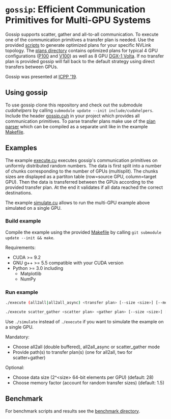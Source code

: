 # `gossip`: Efficient Communication Primitives for Multi-GPU Systems

Gossip supports scatter, gather and all-to-all communication. To execute one of the communication primitives a transfer plan is needed. Use the provided [scripts](scripts) to generate optimized plans for your specific NVLink topology. The [plans directory](plans) contains optimized plans for typical 4 GPU configurations ([P100](plans/p100_quad_opt/) and [V100](plans/v100_quad_opt/)) as well as 8 GPU [DGX-1 Volta](plans/dgx1_opt). If no transfer plan is provided gossip will fall back to the default strategy using direct transfers between GPUs.

Gossip was presented at [ICPP '19](https://dl.acm.org/citation.cfm?id=3337889).


## Using gossip

To use gossip clone this repository and check out the submodule *cudahelpers* by calling `submodule update --init include/cudahelpers`. Include the header [gossip.cuh](include/gossip.cuh) in your project which provides all communication primitives. To parse transfer plans make use of the [plan parser](include/plan_parser.hpp) which can be compiled as a separate unit like in the example [Makefile](Makefile).


## Examples

The example [execute.cu](execute.cu) executes gossip's communication primitives on uniformly distributed random numbers. The data is first split into a number of chunks corresponding to the number of GPUs (multisplit). The chunks sizes are displayed as a partiton table (row=source GPU, column=target GPU). Then the data is transferred between the GPUs according to the provided transfer plan. At the end it validates if all data reached the correct destinations.

The example [simulate.cu](simulate.cu) allows to run the multi-GPU example above simulated on a single GPU.

### Build example

Compile the example using the provided [Makefile](Makefile) by calling `git submodule update --init && make`.

Requirements:

- CUDA >= 9.2
- GNU g++ >= 5.5 compatible with your CUDA version
- Python >= 3.0 including
  - Matplotlib
  - NumPy

### Run example

```bash
./execute (all2all|all2all_async) <transfer plan> [--size <size>] [--memory-factor <factor>]

./execute scatter_gather <scatter plan> <gather plan> [--size <size>] [--memory-factor <factor>]
```

Use `./simulate` instead of `./execute` if you want to simulate the example on a single GPU.

Mandatory:

- Choose all2all (double buffered), all2all_async or scatter_gather mode
- Provide path(s) to transfer plan(s) (one for all2all, two for scatter+gather)

Optional:

- Choose data size (2^\<size\> 64-bit elements per GPU) (default: 28)
- Choose memory factor (account for random transfer sizes) (default: 1.5)


## Benchmark

For benchmark scripts and results see the [benchmark directory](benchmark).
